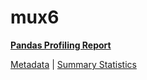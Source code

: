 # mux6

[**Pandas Profiling Report**](https://epistasislab.github.io/penn-ml-benchmarks/profile/mux6.html)

[Metadata](metadata.yaml) | [Summary Statistics](summary_stats.tsv)

